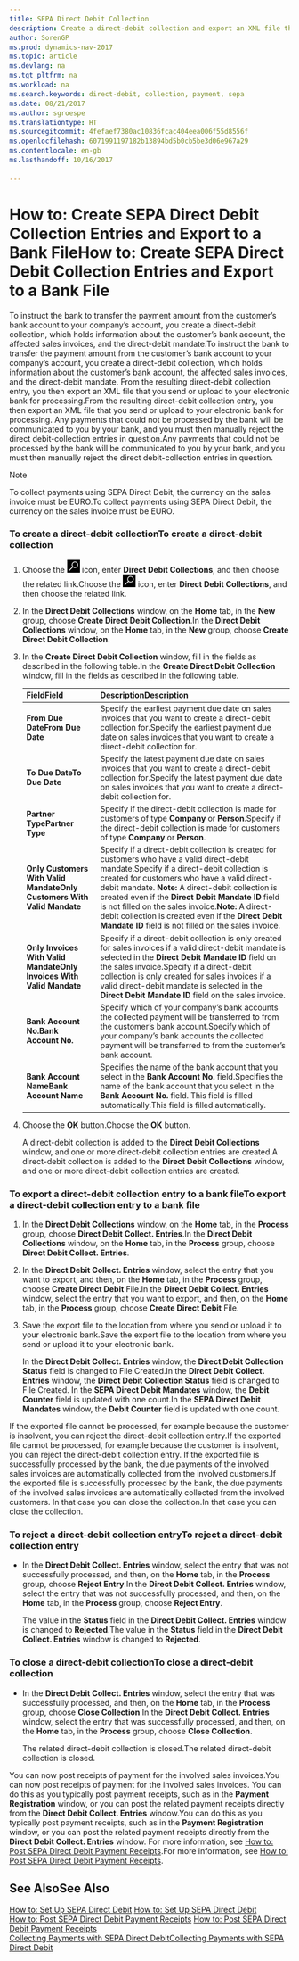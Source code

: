 ```yaml
---
title: SEPA Direct Debit Collection
description: Create a direct-debit collection and export an XML file that you send or upload to your electronic bank for processing.
author: SorenGP
ms.prod: dynamics-nav-2017
ms.topic: article
ms.devlang: na
ms.tgt_pltfrm: na
ms.workload: na
ms.search.keywords: direct-debit, collection, payment, sepa
ms.date: 08/21/2017
ms.author: sgroespe
ms.translationtype: HT
ms.sourcegitcommit: 4fefaef7380ac10836fcac404eea006f55d8556f
ms.openlocfilehash: 6071991197182b13894bd5b0cb5be3d06e967a29
ms.contentlocale: en-gb
ms.lasthandoff: 10/16/2017

---
```

# <a name="how-to-create-sepa-direct-debit-collection-entries-and-export-to-a-bank-file"></a><span data-ttu-id="2bafb-103">How to: Create SEPA Direct Debit Collection Entries and Export to a Bank File</span><span class="sxs-lookup"><span data-stu-id="2bafb-103">How to: Create SEPA Direct Debit Collection Entries and Export to a Bank File</span></span>
<span data-ttu-id="2bafb-104">To instruct the bank to transfer the payment amount from the customer’s bank account to your company’s account, you create a direct-debit collection, which holds information about the customer’s bank account, the affected sales invoices, and the direct-debit mandate.</span><span class="sxs-lookup"><span data-stu-id="2bafb-104">To instruct the bank to transfer the payment amount from the customer’s bank account to your company’s account, you create a direct-debit collection, which holds information about the customer’s bank account, the affected sales invoices, and the direct-debit mandate.</span></span> <span data-ttu-id="2bafb-105">From the resulting direct-debit collection entry, you then export an XML file that you send or upload to your electronic bank for processing.</span><span class="sxs-lookup"><span data-stu-id="2bafb-105">From the resulting direct-debit collection entry, you then export an XML file that you send or upload to your electronic bank for processing.</span></span> <span data-ttu-id="2bafb-106">Any payments that could not be processed by the bank will be communicated to you by your bank, and you must then manually reject the direct debit-collection entries in question.</span><span class="sxs-lookup"><span data-stu-id="2bafb-106">Any payments that could not be processed by the bank will be communicated to you by your bank, and you must then manually reject the direct debit-collection entries in question.</span></span>  

> [!NOTE]  
>  <span data-ttu-id="2bafb-107">To collect payments using SEPA Direct Debit, the currency on the sales invoice must be EURO.</span><span class="sxs-lookup"><span data-stu-id="2bafb-107">To collect payments using SEPA Direct Debit, the currency on the sales invoice must be EURO.</span></span>  

### <a name="to-create-a-direct-debit-collection"></a><span data-ttu-id="2bafb-108">To create a direct-debit collection</span><span class="sxs-lookup"><span data-stu-id="2bafb-108">To create a direct-debit collection</span></span>  
1. <span data-ttu-id="2bafb-109">Choose the ![Search for Page or Report](media/ui-search/search_small.png "Search for Page or Report icon") icon, enter **Direct Debit Collections**, and then choose the related link.</span><span class="sxs-lookup"><span data-stu-id="2bafb-109">Choose the ![Search for Page or Report](media/ui-search/search_small.png "Search for Page or Report icon") icon, enter **Direct Debit Collections**, and then choose the related link.</span></span>  
2. <span data-ttu-id="2bafb-110">In the **Direct Debit Collections** window, on the **Home** tab, in the **New** group, choose **Create Direct Debit Collection**.</span><span class="sxs-lookup"><span data-stu-id="2bafb-110">In the **Direct Debit Collections** window, on the **Home** tab, in the **New** group, choose **Create Direct Debit Collection**.</span></span>  
3. <span data-ttu-id="2bafb-111">In the **Create Direct Debit Collection** window, fill in the fields as described in the following table.</span><span class="sxs-lookup"><span data-stu-id="2bafb-111">In the **Create Direct Debit Collection** window, fill in the fields as described in the following table.</span></span>  

    |<span data-ttu-id="2bafb-112">Field</span><span class="sxs-lookup"><span data-stu-id="2bafb-112">Field</span></span>|<span data-ttu-id="2bafb-113">Description</span><span class="sxs-lookup"><span data-stu-id="2bafb-113">Description</span></span>|  
    |---------------------------------|---------------------------------------|  
    |<span data-ttu-id="2bafb-114">**From Due Date**</span><span class="sxs-lookup"><span data-stu-id="2bafb-114">**From Due Date**</span></span>|<span data-ttu-id="2bafb-115">Specify the earliest payment due date on sales invoices that you want to create a direct-debit collection for.</span><span class="sxs-lookup"><span data-stu-id="2bafb-115">Specify the earliest payment due date on sales invoices that you want to create a direct-debit collection for.</span></span>|  
    |<span data-ttu-id="2bafb-116">**To Due Date**</span><span class="sxs-lookup"><span data-stu-id="2bafb-116">**To Due Date**</span></span>|<span data-ttu-id="2bafb-117">Specify the latest payment due date on sales invoices that you want to create a direct-debit collection for.</span><span class="sxs-lookup"><span data-stu-id="2bafb-117">Specify the latest payment due date on sales invoices that you want to create a direct-debit collection for.</span></span>|  
    |<span data-ttu-id="2bafb-118">**Partner Type**</span><span class="sxs-lookup"><span data-stu-id="2bafb-118">**Partner Type**</span></span>|<span data-ttu-id="2bafb-119">Specify if the direct-debit collection is made for customers of type **Company** or **Person**.</span><span class="sxs-lookup"><span data-stu-id="2bafb-119">Specify if the direct-debit collection is made for customers of type **Company** or **Person**.</span></span>|  
    |<span data-ttu-id="2bafb-120">**Only Customers With Valid Mandate**</span><span class="sxs-lookup"><span data-stu-id="2bafb-120">**Only Customers With Valid Mandate**</span></span>|<span data-ttu-id="2bafb-121">Specify if a direct-debit collection is created for customers who have a valid direct-debit mandate.</span><span class="sxs-lookup"><span data-stu-id="2bafb-121">Specify if a direct-debit collection is created for customers who have a valid direct-debit mandate.</span></span> <span data-ttu-id="2bafb-122">**Note:**  A direct-debit collection is created even if the **Direct Debit Mandate ID** field is not filled on the sales invoice.</span><span class="sxs-lookup"><span data-stu-id="2bafb-122">**Note:**  A direct-debit collection is created even if the **Direct Debit Mandate ID** field is not filled on the sales invoice.</span></span>|  
    |<span data-ttu-id="2bafb-123">**Only Invoices With Valid Mandate**</span><span class="sxs-lookup"><span data-stu-id="2bafb-123">**Only Invoices With Valid Mandate**</span></span>|<span data-ttu-id="2bafb-124">Specify if a direct-debit collection is only created for sales invoices if a valid direct-debit mandate is selected in the **Direct Debit Mandate ID** field on the sales invoice.</span><span class="sxs-lookup"><span data-stu-id="2bafb-124">Specify if a direct-debit collection is only created for sales invoices if a valid direct-debit mandate is selected in the **Direct Debit Mandate ID** field on the sales invoice.</span></span>|  
    |<span data-ttu-id="2bafb-125">**Bank Account No.**</span><span class="sxs-lookup"><span data-stu-id="2bafb-125">**Bank Account No.**</span></span>|<span data-ttu-id="2bafb-126">Specify which of your company’s bank accounts the collected payment will be transferred to from the customer’s bank account.</span><span class="sxs-lookup"><span data-stu-id="2bafb-126">Specify which of your company’s bank accounts the collected payment will be transferred to from the customer’s bank account.</span></span>|  
    |<span data-ttu-id="2bafb-127">**Bank Account Name**</span><span class="sxs-lookup"><span data-stu-id="2bafb-127">**Bank Account Name**</span></span>|<span data-ttu-id="2bafb-128">Specifies the name of the bank account that you select in the **Bank Account No.** field.</span><span class="sxs-lookup"><span data-stu-id="2bafb-128">Specifies the name of the bank account that you select in the **Bank Account No.** field.</span></span> <span data-ttu-id="2bafb-129">This field is filled automatically.</span><span class="sxs-lookup"><span data-stu-id="2bafb-129">This field is filled automatically.</span></span>|  

4. <span data-ttu-id="2bafb-130">Choose the **OK** button.</span><span class="sxs-lookup"><span data-stu-id="2bafb-130">Choose the **OK** button.</span></span>  

     <span data-ttu-id="2bafb-131">A direct-debit collection is added to the **Direct Debit Collections** window, and one or more direct-debit collection entries are created.</span><span class="sxs-lookup"><span data-stu-id="2bafb-131">A direct-debit collection is added to the **Direct Debit Collections** window, and one or more direct-debit collection entries are created.</span></span>  

### <a name="to-export-a-direct-debit-collection-entry-to-a-bank-file"></a><span data-ttu-id="2bafb-132">To export a direct-debit collection entry to a bank file</span><span class="sxs-lookup"><span data-stu-id="2bafb-132">To export a direct-debit collection entry to a bank file</span></span>  
1. <span data-ttu-id="2bafb-133">In the **Direct Debit Collections** window, on the **Home** tab, in the **Process** group, choose **Direct Debit Collect. Entries**.</span><span class="sxs-lookup"><span data-stu-id="2bafb-133">In the **Direct Debit Collections** window, on the **Home** tab, in the **Process** group, choose **Direct Debit Collect. Entries**.</span></span>  
2. <span data-ttu-id="2bafb-134">In the **Direct Debit Collect. Entries** window, select the entry that you want to export, and then, on the **Home** tab, in the **Process** group, choose **Create Direct Debit** File.</span><span class="sxs-lookup"><span data-stu-id="2bafb-134">In the **Direct Debit Collect. Entries** window, select the entry that you want to export, and then, on the **Home** tab, in the **Process** group, choose **Create Direct Debit** File.</span></span>  
3. <span data-ttu-id="2bafb-135">Save the export file to the location from where you send or upload it to your electronic bank.</span><span class="sxs-lookup"><span data-stu-id="2bafb-135">Save the export file to the location from where you send or upload it to your electronic bank.</span></span>  

     <span data-ttu-id="2bafb-136">In the **Direct Debit Collect. Entries** window, the **Direct Debit Collection Status** field is changed to File Created.</span><span class="sxs-lookup"><span data-stu-id="2bafb-136">In the **Direct Debit Collect. Entries** window, the **Direct Debit Collection Status** field is changed to File Created.</span></span> <span data-ttu-id="2bafb-137">In the **SEPA Direct Debit Mandates** window, the **Debit Counter** field is updated with one count.</span><span class="sxs-lookup"><span data-stu-id="2bafb-137">In the **SEPA Direct Debit Mandates** window, the **Debit Counter** field is updated with one count.</span></span>  

<span data-ttu-id="2bafb-138">If the exported file cannot be processed, for example because the customer is insolvent, you can reject the direct-debit collection entry.</span><span class="sxs-lookup"><span data-stu-id="2bafb-138">If the exported file cannot be processed, for example because the customer is insolvent, you can reject the direct-debit collection entry.</span></span> <span data-ttu-id="2bafb-139">If the exported file is successfully processed by the bank, the due payments of the involved sales invoices are automatically collected from the involved customers.</span><span class="sxs-lookup"><span data-stu-id="2bafb-139">If the exported file is successfully processed by the bank, the due payments of the involved sales invoices are automatically collected from the involved customers.</span></span> <span data-ttu-id="2bafb-140">In that case you can close the collection.</span><span class="sxs-lookup"><span data-stu-id="2bafb-140">In that case you can close the collection.</span></span>  

### <a name="to-reject-a-direct-debit-collection-entry"></a><span data-ttu-id="2bafb-141">To reject a direct-debit collection entry</span><span class="sxs-lookup"><span data-stu-id="2bafb-141">To reject a direct-debit collection entry</span></span>  
* <span data-ttu-id="2bafb-142">In the **Direct Debit Collect. Entries** window, select the entry that was not successfully processed, and then, on the **Home** tab, in the **Process** group, choose **Reject Entry**.</span><span class="sxs-lookup"><span data-stu-id="2bafb-142">In the **Direct Debit Collect. Entries** window, select the entry that was not successfully processed, and then, on the **Home** tab, in the **Process** group, choose **Reject Entry**.</span></span>  

     <span data-ttu-id="2bafb-143">The value in the **Status** field in the **Direct Debit Collect. Entries** window is changed to **Rejected**.</span><span class="sxs-lookup"><span data-stu-id="2bafb-143">The value in the **Status** field in the **Direct Debit Collect. Entries** window is changed to **Rejected**.</span></span>  

### <a name="to-close-a-direct-debit-collection"></a><span data-ttu-id="2bafb-144">To close a direct-debit collection</span><span class="sxs-lookup"><span data-stu-id="2bafb-144">To close a direct-debit collection</span></span>  
* <span data-ttu-id="2bafb-145">In the **Direct Debit Collect. Entries** window, select the entry that was successfully processed, and then, on the **Home** tab, in the **Process** group, choose **Close Collection**.</span><span class="sxs-lookup"><span data-stu-id="2bafb-145">In the **Direct Debit Collect. Entries** window, select the entry that was successfully processed, and then, on the **Home** tab, in the **Process** group, choose **Close Collection**.</span></span>  

     <span data-ttu-id="2bafb-146">The related direct-debit collection is closed.</span><span class="sxs-lookup"><span data-stu-id="2bafb-146">The related direct-debit collection is closed.</span></span>  

<span data-ttu-id="2bafb-147">You can now post receipts of payment for the involved sales invoices.</span><span class="sxs-lookup"><span data-stu-id="2bafb-147">You can now post receipts of payment for the involved sales invoices.</span></span> <span data-ttu-id="2bafb-148">You can do this as you typically post payment receipts, such as in the **Payment Registration** window, or you can post the related payment receipts directly from the **Direct Debit Collect. Entries** window.</span><span class="sxs-lookup"><span data-stu-id="2bafb-148">You can do this as you typically post payment receipts, such as in the **Payment Registration** window, or you can post the related payment receipts directly from the **Direct Debit Collect. Entries** window.</span></span> <span data-ttu-id="2bafb-149">For more information, see [How to: Post SEPA Direct Debit Payment Receipts](finance-how-to-post-sepa-direct-debit-payment-receipts.md).</span><span class="sxs-lookup"><span data-stu-id="2bafb-149">For more information, see [How to: Post SEPA Direct Debit Payment Receipts](finance-how-to-post-sepa-direct-debit-payment-receipts.md).</span></span>  

## <a name="see-also"></a><span data-ttu-id="2bafb-150">See Also</span><span class="sxs-lookup"><span data-stu-id="2bafb-150">See Also</span></span>  
<span data-ttu-id="2bafb-151">[How to: Set Up SEPA Direct Debit](finance-how-to-set-up-sepa-direct-debit.md) </span><span class="sxs-lookup"><span data-stu-id="2bafb-151">[How to: Set Up SEPA Direct Debit](finance-how-to-set-up-sepa-direct-debit.md) </span></span>  
<span data-ttu-id="2bafb-152">[How to: Post SEPA Direct Debit Payment Receipts](finance-how-to-post-sepa-direct-debit-payment-receipts.md) </span><span class="sxs-lookup"><span data-stu-id="2bafb-152">[How to: Post SEPA Direct Debit Payment Receipts](finance-how-to-post-sepa-direct-debit-payment-receipts.md) </span></span>  
[<span data-ttu-id="2bafb-153">Collecting Payments with SEPA Direct Debit</span><span class="sxs-lookup"><span data-stu-id="2bafb-153">Collecting Payments with SEPA Direct Debit</span></span>](finance-collect-payments-with-sepa-direct-debit.md)   

